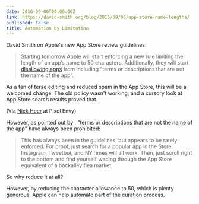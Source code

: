 ```yaml
---
date: 2016-09-06T00:00:00Z
link: https://david-smith.org/blog/2016/09/06/app-store-name-lengths/
published: false
title: Automation by Limitation
---
```


David Smith on Apple's new App Store review guidelines: 

> Starting tomorrow Apple will start enforcing a new rule limiting the length of an app’s name to 50 characters. Additionally, they will start [disallowing apps][app store] from including “terms or descriptions that are not the name of the app”.

As a fan of terse editing and reduced spam in the App Store, this will be a welcomed change. The old policy wasn't working, and a cursory look at App Store search results proved that. 

(Via [Nick Heer][heer] at Pixel Envy)


However, as pointed out by , "terms or descriptions that are not the name of the app" have always been prohibited: 

> This has always been in the guidelines, but appears to be rarely enforced. For proof, just search for a popular app in the Store: Instagram, Tweetbot, and NYTimes will all work. Then, just scroll right to the bottom and find yourself wading through the App Store equivalent of a backalley flea market.

 So why reduce it at all? 

However, by reducing the character allowance to 50, which is plenty generous, Apple can help automate part of the curation process. 

[app store]: https://developer.apple.com/app-store/review/guidelines/
[heer]: http://pxlnv.com/linklog/app-store-name-lengths/